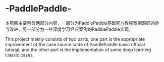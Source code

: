 # -PaddlePaddle-
本项目主要包含两部分内容，一部分为PaddlePaddle基础官方教程案例源码的适当改进，另一部分为一些深度学习经典案例的PaddlePaddle实现。  
  
This project mainly consists of two parts, one part is the appropriate improvement of the case source code of PaddlePaddle basic official tutorial, and the other part is the implementation of some deep learning classic cases.  